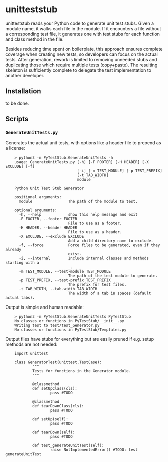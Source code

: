 # unitteststub

unitteststub reads your Python code to generate unit test stubs. Given a module
name, it walks each file in the module. If it encounters a file without a
corresponding test file, it generates one with test stubs for each function and
class method in the file.

Besides reducing time spent on boilerplate, this approach ensures complete
coverage when creating new tests, so developers can focus on the actual tests.
After generation, rework is limited to removing unneeded stubs and duplicating
those which require multiple tests (copy+paste). The resulting skeleton is
sufficiently complete to delegate the test implementation to another developer.

## Installation

to be done.

## Scripts

### `GenerateUnitTests.py`
Generates the actual unit tests, with options like a header file to prepend as
a license:

        > python3 -m PyTestStub.GenerateUnitTests -h
        usage: GenerateUnitTests.py [-h] [-F FOOTER] [-H HEADER] [-X EXCLUDE] [-f]
                                    [-i] [-m TEST_MODULE] [-p TEST_PREFIX]
                                    [-t TAB_WIDTH]
                                    module

        Python Unit Test Stub Generator

        positional arguments:
          module                The path of the module to test.

        optional arguments:
          -h, --help            show this help message and exit
          -F FOOTER, --footer FOOTER
                                File to use as a footer.
          -H HEADER, --header HEADER
                                File to use as a header.
          -X EXCLUDE, --exclude EXCLUDE
                                Add a child directory name to exclude.
          -f, --force           Force files to be generated, even if they already
                                exist.
          -i, --internal        Include internal classes and methods starting with a
                                _.
          -m TEST_MODULE, --test-module TEST_MODULE
                                The path of the test module to generate.
          -p TEST_PREFIX, --test-prefix TEST_PREFIX
                                The prefix for test files.
          -t TAB_WIDTH, --tab-width TAB_WIDTH
                                The width of a tab in spaces (default actual tabs).

Output is simple and human readable:

        > python3 -m PyTestStub.GenerateUnitTests PyTestStub
        No classes or functions in PyTestStub/__init__.py
        Writing test to test/test_Generator.py
        No classes or functions in PyTestStub/Templates.py

Output files have stubs for everything but are easily pruned if e.g. setup
methods are not needed:

        import unittest

        class GeneratorTest(unittest.TestCase):
                """
                Tests for functions in the Generator module.
                """

                @classmethod
                def setUpClass(cls):
                        pass #TODO

                @classmethod
                def tearDownClass(cls):
                        pass #TODO

                def setUp(self):
                        pass #TODO

                def tearDown(self):
                        pass #TODO

                def test_generateUnitTest(self):
                        raise NotImplementedError() #TODO: test generateUnitTest
